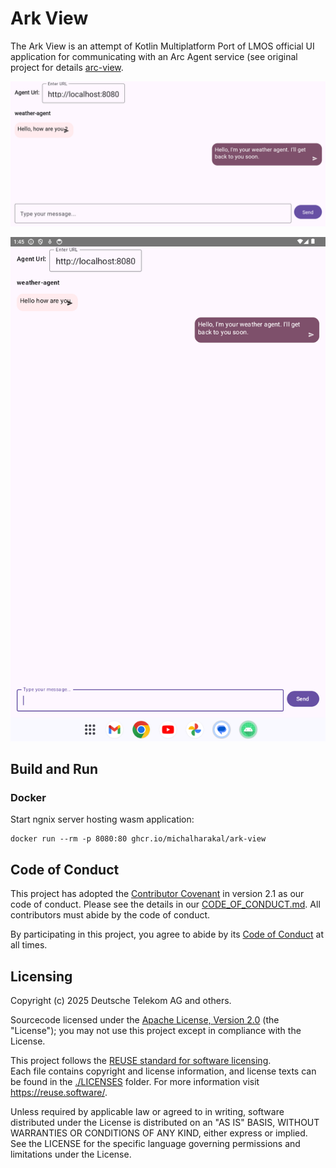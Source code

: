 # Ark View

The Ark View is an attempt of Kotlin Multiplatform Port of LMOS official UI application for communicating with an Arc Agent service (see original project for details [arc-view](https://github.com/eclipse-lmos/arc-view/tree/main).

![Screenshot web](screenshot.png)

![Screenshot Android](screenshot_android.png)

## Build and Run

### Docker 

Start ngnix server hosting wasm application:

```shell
docker run --rm -p 8080:80 ghcr.io/michalharakal/ark-view
```

## Code of Conduct

This project has adopted the [Contributor Covenant](https://www.contributor-covenant.org/) in version 2.1 as our code of conduct. Please see the details in our [CODE_OF_CONDUCT.md](CODE_OF_CONDUCT.md). All contributors must abide by the code of conduct.

By participating in this project, you agree to abide by its [Code of Conduct](./CODE_OF_CONDUCT.md) at all times.

## Licensing
Copyright (c) 2025 Deutsche Telekom AG and others.

Sourcecode licensed under the [Apache License, Version 2.0](https://www.apache.org/licenses/LICENSE-2.0) (the "License"); you may not use this project except in compliance with the License.

This project follows the [REUSE standard for software licensing](https://reuse.software/).    
Each file contains copyright and license information, and license texts can be found in the [./LICENSES](./LICENSES) folder. For more information visit https://reuse.software/.

Unless required by applicable law or agreed to in writing, software distributed under the License is distributed on an "AS IS" BASIS, WITHOUT WARRANTIES OR CONDITIONS OF ANY KIND, either express or implied. See the LICENSE for the specific language governing permissions and limitations under the License.